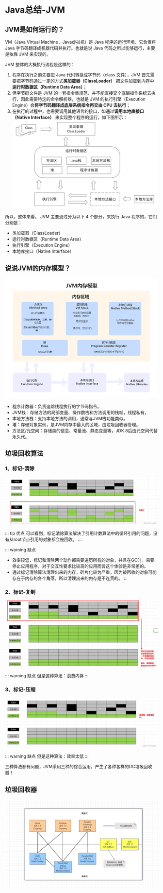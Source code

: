 # Java总结-JVM
## JVM是如何运行的？

VM（Java Virtual Machine，Java虚拟机）是 Java 程序的运行环境，它负责将 Java 字节码翻译成机器代码并执行。也就是说 Java 代码之所以能够运行，主要是依靠 JVM 来实现的。

JVM 整体的大概执行流程是这样的：

1. 程序在执行之前先要把 Java 代码转换成字节码（class 文件），JVM 首先需要把字节码通过一定的方式**类加载器（ClassLoader）** 把文件加载到内存中**运行时数据区（Runtime Data Area）**；
2. 但字节码文件是 JVM 的一套指令集规范，并不能直接交个底层操作系统去执行，因此需要特定的命令解析器，也就是 JVM 的执行引擎（Execution Engine）会**将字节码翻译成底层系统指令再交由 CPU 去执行**；
3. 在执行的过程中，也需要调用其他语言的接口，如通过**调用本地库接口（Native Interface）** 来实现整个程序的运行，如下图所示：
![img.png](../assets/interview/how_jvm_run.png)

所以，整体来看， JVM 主要通过分为以下 4 个部分，来执行 Java 程序的，它们分别是：
- 类加载器（ClassLoader）
- 运行时数据区（Runtime Data Area）
- 执行引擎（Execution Engine）
- 本地库接口（Native Interface）

## 说说JVM的内存模型？

![img.png](../assets/interview/jvm_model.png)

- 程序计数器：负责追踪线程执行的字节码指令。
- JVM栈：存储方法的局部变量、操作数栈和方法调用的栈帧，线程私有。
- 本地方法栈：支持本地方法的调用，通常与JVM栈功能类似。
- 堆：存储对象实例，是JVM内存中最大的区域，由垃圾回收器管理。
- 方法区/元空间：存储类的信息、常量池、静态变量等，JDK 8后由元空间代替永久代。

## 垃圾回收算法

### 1、标记-清除

![img.png](../assets/interview/mark_sweep.png)

::: tip 优点
可以看到，标记清除算法解决了引用计数算法中的循环引用的问题，没有从root节点引用的对象都会被回收。
:::

::: warning 缺点

- 效率较低，标记和清除两个动作都需要遍历所有的对象，并且在GC时，需要停止应用程序，对于交互性要求比较高的应用而言这个体验是非常差的。
- 通过标记清除算法清理出来的内存，碎片化较为严重，因为被回收的对象可能存在于内存的各个角落，所以清理出来的内存是不连贯的。
:::

### 2、标记-复制

![img_1.png](../assets/interview/mark_copy.png)

::: warning 缺点
但是这种算法：浪费内存
  :::
### 3、标记-压缩

![img_2.png](../assets/interview/mark_compact.png)

::: warning 缺点
但是这种算法：效率太低
:::

三种算法都有问题，JVM采用三种的综合运用，产生了各种各样的GC垃圾回收器！

## 垃圾回收器

![img.png](../assets/interview/garbage_collector_.png)